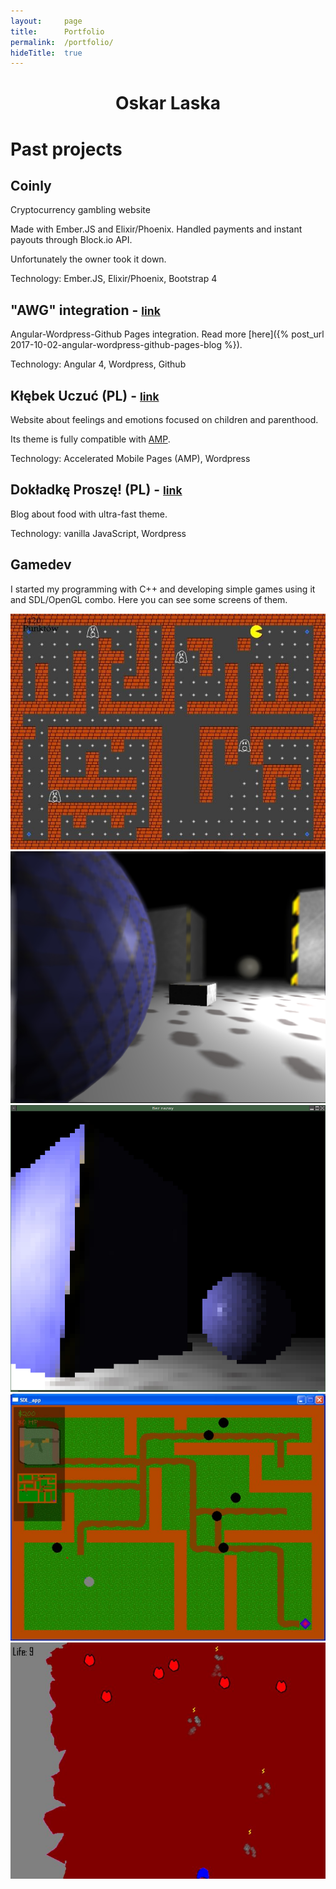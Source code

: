 ```yaml
---
layout:     page
title:      Portfolio
permalink:  /portfolio/
hideTitle:  true
---
```


# <center>Oskar Laska</center>

# Past projects

## Coinly
Cryptocurrency gambling website

Made with Ember.JS and Elixir/Phoenix. Handled payments and instant payouts through Block.io API.

Unfortunately the owner took it down.

Technology: Ember.JS, Elixir/Phoenix, Bootstrap 4

## "AWG" integration - <small>[link](https://awg.oskar1233.eu)</small>
Angular-Wordpress-Github Pages integration. Read more [here]({% post_url 2017-10-02-angular-wordpress-github-pages-blog %}).

Technology: Angular 4, Wordpress, Github

## Kłębek Uczuć (PL) - <small>[link](https://klebek-uczuc.pl)</small>

Website about feelings and emotions focused on children and parenthood.

Its theme is fully compatible with [AMP](https://www.ampproject.org/).

Technology: Accelerated Mobile Pages (AMP), Wordpress

## Dokładkę Proszę! (PL) - <small>[link](https://dokladkeprosze.pl)</small>

Blog about food with ultra-fast theme.

Technology: vanilla JavaScript, Wordpress

## Gamedev

I started my programming with C++ and developing simple games using it and SDL/OpenGL combo. Here you can see some screens of them.

![Shooter](/portfolio/pacman.jpg)
![OpenGL 3d engine](/portfolio/engine.jpg)
![OpenGL 3d engine](/portfolio/engine2.jpg)
![Top-down shooter](/portfolio/shooter.jpg)
![Shooter](/portfolio/shooter2.jpg)
